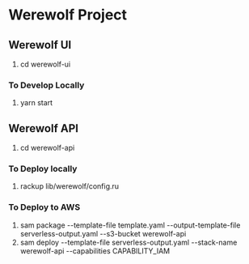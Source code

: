 # Werewolf Project
## Werewolf UI
1. cd werewolf-ui
### To Develop Locally
1. yarn start
## Werewolf API
1. cd werewolf-api
### To Deploy locally
1. rackup lib/werewolf/config.ru
### To Deploy to AWS
1. sam package      --template-file template.yaml      --output-template-file serverless-output.yaml      --s3-bucket werewolf-api
2. sam deploy      --template-file serverless-output.yaml      --stack-name werewolf-api --capabilities CAPABILITY_IAM